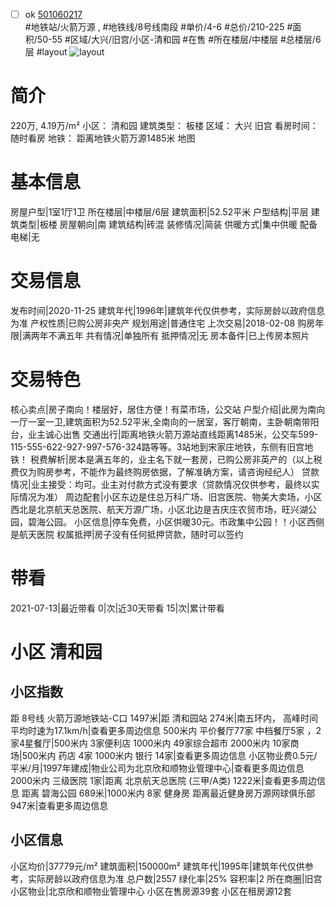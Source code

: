 - [ ] ok [501060217](https://bj.5i5j.com/ershoufang/501060217.html)  
 #地铁站/火箭万源 ,  #地铁线/8号线南段
#单价/4-6 #总价/210-225 #面积/50-55   #区域/大兴/旧宫/小区-清和园 #在售 #所在楼层/中楼层 #总楼层/6层 #layout 
![layout](http://image2a.5i5j.com/bdir/layout/f5515d1a28da457bb2eab2059537d1eb.jpg_P5.jpg) 
# 简介 
 220万,  4.19万/m² 
小区： 清和园
建筑类型： 板楼
区域： 大兴 旧宫
看房时间： 随时看房
地铁： 距离地铁火箭万源1485米 地图
# 基本信息 
 房屋户型|1室1厅1卫
所在楼层|中楼层/6层
建筑面积|52.52平米
户型结构|平层
建筑类型|板楼
房屋朝向|南
建筑结构|砖混
装修情况|简装
供暖方式|集中供暖
配备电梯|无
# 交易信息 
 发布时间|2020-11-25
建筑年代|1996年|建筑年代仅供参考，实际房龄以政府信息为准
产权性质|已购公房非央产
规划用途|普通住宅
上次交易|2018-02-08
购房年限|满两年不满五年
共有情况|单独所有
抵押情况|无
房本备件|已上传房本照片
# 交易特色 
 核心卖点|房子南向！楼层好，居住方便！有菜市场，公交站
户型介绍|此房为南向一厅一室一卫,建筑面积为52.52平米,全南向的一居室，客厅朝南，主卧朝南带阳台，业主诚心出售
交通出行|距离地铁火箭万源站直线距离1485米，公交车599-115-555-622-927-997-576-324路等等。3站地到宋家庄地铁，东侧有旧宫地铁！
税费解析|房本是满五年的，业主名下就一套房，已购公房非英产的（以上税费仅为购房参考，不能作为最终购房依据，了解准确方案，请咨询经纪人）
贷款情况|业主接受：均可。业主对付款方式没有要求（贷款情况仅供参考，最终以实际情况为准）
周边配套|小区东边是住总万科广场、旧宫医院、物美大卖场，小区西北是北京航天总医院、航天万源广场，小区北边是吉庆庄农贸市场，旺兴湖公园，碧海公园。
小区信息|停车免费，小区供暖30元。市政集中公园！！小区西侧是航天医院
权属抵押|房子没有任何抵押贷款，随时可以签约
# 带看 
 2021-07-13|最近带看	 0|次|近30天带看	 15|次|累计带看
# 小区 清和园
## 小区指数 
 距 8号线 火箭万源地铁站-C口 1497米|距 清和园站 274米|南五环内， 高峰时间平均时速为17.1km/h|查看更多周边信息
500米内 平价餐厅77家
中档餐厅5家 ，2家4星餐厅|500米内 3家便利店
1000米内 49家综合超市
2000米内 10家商场|500米内 药店 4家
1000米内 银行 14家|查看更多周边信息
小区物业费0.5元/平米/月|1997年建成|物业公司为北京欣和顺物业管理中心|查看更多周边信息
2000米内 三级医院 1家|距离 北京航天总医院 (三甲/A类) 1222米|查看更多周边信息
距离 碧海公园 689米|1000米内 8家 健身房
距离最近健身房万源网球俱乐部 947米|查看更多周边信息
## 小区信息 
 小区均价|37779元/m²
建筑面积|150000m²
建筑年代|1995年|建筑年代仅供参考，实际房龄以政府信息为准
总户数|2557
绿化率|25%
容积率|2
所在商圈|旧宫
小区物业|北京欣和顺物业管理中心
小区在售房源39套
小区在租房源12套
